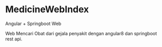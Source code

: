 # MedicineWebIndex
 Angular + Springboot Web
 
 Web Mencari Obat dari gejala penyakit dengan angular8 dan springboot rest api.
